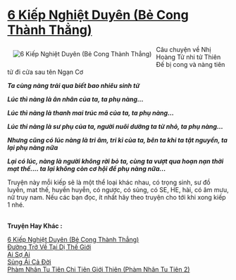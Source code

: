 <a href="https://utruyen.com/truyen/6-kiep-nghiet-duyen-be-cong-thanh-thang/21823/" title="6 Kiếp Nghiệt Duyên (Bẻ Cong Thành Thẳng)"><h1>6 Kiếp Nghiệt Duyên (Bẻ Cong Thành Thẳng)</h1></a><div style="display:table"><img align="right" style="float: left; padding: 10px;" src="https://utruyen.com/images/story/200x260/6-kiep-nghiet-duyen-be-cong-thanh-thang.jpg" alt="6 Kiếp Nghiệt Duyên (Bẻ Cong Thành Thẳng)">Câu chuyện về Nhị Hoàng Tử nhi tử Thiên Đế bị cong và nàng tiên tử đi cửa sau tên Ngạn Cơ <p></p> ___________________________________________<p></p> Ta cùng nàng trải qua biết bao nhiêu sinh tử<p></p> Lúc thì nàng là ân nhân của ta, ta phụ nàng...<p></p> Lúc thì nàng là thanh mai trúc mã của ta, ta phụ nàng...<p></p> Lúc thi nàng là sư phụ của ta, người nuôi dưỡng ta từ nhỏ, ta phụ nàng...<p></p> Nhưng cũng có lúc nàng là tri âm, tri kỉ của ta, bên ta khi ta tật nguyền, ta lại phụ nàng nữa<p></p> Lại có lúc, nàng là người không rời bỏ ta, cùng ta vượt qua hoạn nạn thời mạt thế.... ta lại không còn cơ hội để phụ nàng nữa...<p></p>___________________________________________<p></p> Truyện này mỗi kiếp sẽ là một thể loại khác nhau, có trọng sinh, sư đồ luyến, mat thế, huyền huyễn, có ngược, có sủng, có SE, HE, hài, có âm mưu, nữ truy nam. Nếu các bạn đọc, ít nhất hãy theo truyện cho tới khi xong kiếp 1 nhé.</div><p><br><b>Truyện Hay Khác :</b></p><a href="https://utruyen.com/truyen/6-kiep-nghiet-duyen-be-cong-thanh-thang/21823/" alt="6 Kiếp Nghiệt Duyên (Bẻ Cong Thành Thẳng)">6 Kiếp Nghiệt Duyên (Bẻ Cong Thành Thẳng)</a><br/><a href="https://utruyen.com/truyen/duong-tro-ve-tai-di-the-gioi/17564/" alt="Đường Trở Về Tại Dị Thế Giới">Đường Trở Về Tại Dị Thế Giới</a><br/><a href="https://github.com/quanluxury/ngontinhhot/tree/master/truyenhay/20605" alt="Ai Sợ Ai">Ai Sợ Ai</a><br/><a href="https://github.com/quanluxury/ngontinhhot/tree/master/truyenhay/19109" alt="Sủng Ái Cả Đời">Sủng Ái Cả Đời</a><br/><a href="https://images.google.com.sg/url?q=https%3A%2F%2Futruyen.com%2Ftruyen%2Fpham-nhan-tu-tien-chi-tien-gioi-thien-pham-nhan-tu-tien-2%2F17517%2F" alt="Phàm Nhân Tu Tiên Chi Tiên Giới Thiên (Phàm Nhân Tu Tiên 2)">Phàm Nhân Tu Tiên Chi Tiên Giới Thiên (Phàm Nhân Tu Tiên 2)</a><br/>